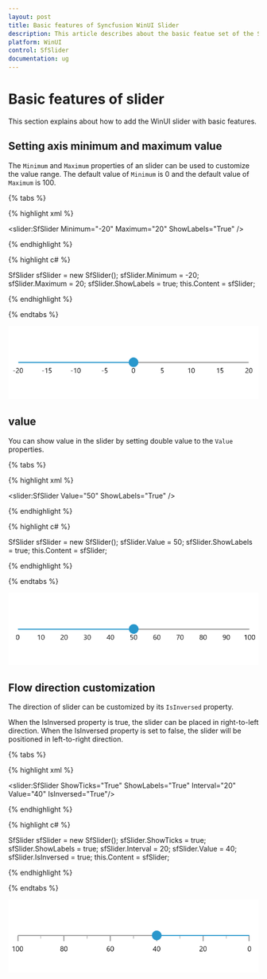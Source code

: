 ```yaml
---
layout: post
title: Basic features of Syncfusion WinUI Slider
description: This article describes about the basic featue set of the Syncfusion slider control in WinUi platform.
platform: WinUI
control: SfSlider
documentation: ug
---
```


# Basic features of slider

This section explains about how to add the WinUI slider with basic features.

## Setting axis minimum and maximum value

The `Minimum` and `Maximum` properties of an slider can be used to customize the value range. The default value of `Minimum` is 0 and the default value of `Maximum` is 100.

{% tabs %}

{% highlight xml %}

<slider:SfSlider Minimum="-20"
                 Maximum="20"
                 ShowLabels="True" />

{% endhighlight %}

{% highlight c# %}

SfSlider sfSlider = new SfSlider();
sfSlider.Minimum = -20;
sfSlider.Maximum = 20;
sfSlider.ShowLabels = true;
this.Content = sfSlider;

{% endhighlight %}

{% endtabs %}

![Slider with minimum and maximum customization](images/basic-features/slider-min-max.png)

## value

You can show value in the slider by setting double value to the `Value` properties.

{% tabs %}

{% highlight xml %}

<slider:SfSlider Value="50"
                 ShowLabels="True" />

{% endhighlight %}

{% highlight c# %}

SfSlider sfSlider = new SfSlider();
sfSlider.Value = 50;
sfSlider.ShowLabels = true;
this.Content = sfSlider;

{% endhighlight %}

{% endtabs %}

![Setting value to slider](images/basic-features/slider-value.png)

## Flow direction customization

The direction of slider can be customized by its `IsInversed` property.

When the IsInversed property is true, the slider can be placed in right-to-left direction. When the IsInversed property is set to false, the slider will be positioned in left-to-right direction.

{% tabs %}

{% highlight xml %}

<slider:SfSlider ShowTicks="True"
                 ShowLabels="True"
                 Interval="20"
                 Value="40"
                 IsInversed="True"/>

{% endhighlight %}

{% highlight c# %}

SfSlider sfSlider = new SfSlider();
sfSlider.ShowTicks = true;
sfSlider.ShowLabels = true;
sfSlider.Interval = 20;
sfSlider.Value = 40;
sfSlider.IsInversed = true;
this.Content = sfSlider;

{% endhighlight %}

{% endtabs %}

![Slider with is inversed customization](images/basic-features/slider-isInversed.png)